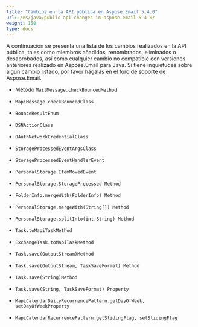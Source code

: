 ```yaml
---
title: "Cambios en la API pública en Aspose.Email 5.4.0"
url: /es/java/public-api-changes-in-aspose-email-5-4-0/
weight: 150
type: docs
---
```


A continuación se presenta una lista de los cambios realizados en la API pública, tales como miembros añadidos, renombrados, eliminados o desaprobados, así como cualquier cambio no compatible con versiones anteriores realizado en Aspose.Email para Java. Si tiene inquietudes sobre algún cambio listado, por favor hágalas en el foro de soporte de Aspose.Email.

- Método `MailMessage.checkBouncedMethod`
- `MapiMessage.checkBouncedClass`
- `BounceResultEnum`
- `DSNActionClass`

- `OAuthNetworkCredentialClass`

- `StorageProcessedEventArgsClass`
- `StorageProcessedEventHandlerEvent`
- `PersonalStorage.ItemMovedEvent`
- `PersonalStorage.StorageProcessed Method`
- `FolderInfo.mergeWith(FolderInfo) Method`
- `PersonalStorage.mergeWith(String[]) Method`
- `PersonalStorage.splitInto(int,String) Method`

- `Task.toMapiTaskMethod`
- `ExchangeTask.toMapiTaskMethod`
- `Task.save(OutputStream)Method`
- `Task.save(OutputStream, TaskSaveFormat) Method`
- `Task.save(String)Method`
- `Task.save(String, TaskSaveFormat) Property`

- `MapiCalendarDailyRecurrencePattern.getDayOfWeek, setDayOfWeekProperty`
- `MapiCalendarRecurrencePattern.getSlidingFlag, setSlidingFlag`
